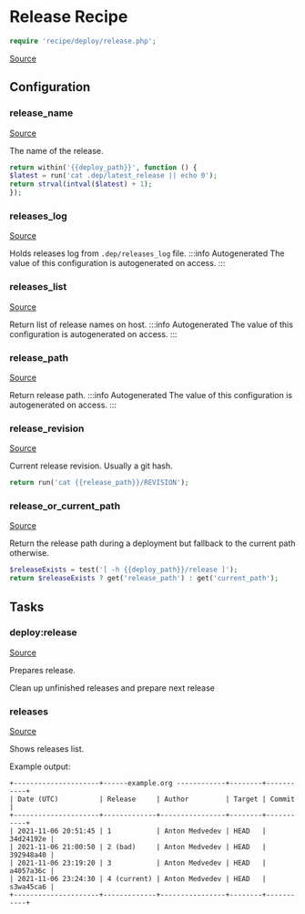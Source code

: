 <!-- DO NOT EDIT THIS FILE! -->
<!-- Instead edit recipe/deploy/release.php -->
<!-- Then run bin/docgen -->

# Release Recipe

```php
require 'recipe/deploy/release.php';
```

[Source](/recipe/deploy/release.php)


## Configuration
### release_name
[Source](https://github.com/deployphp/deployer/blob/master/recipe/deploy/release.php#L11)

The name of the release.

```php title="Default value"
return within('{{deploy_path}}', function () {
$latest = run('cat .dep/latest_release || echo 0');
return strval(intval($latest) + 1);
});
```


### releases_log
[Source](https://github.com/deployphp/deployer/blob/master/recipe/deploy/release.php#L19)

Holds releases log from `.dep/releases_log` file.
:::info Autogenerated
The value of this configuration is autogenerated on access.
:::




### releases_list
[Source](https://github.com/deployphp/deployer/blob/master/recipe/deploy/release.php#L34)

Return list of release names on host.
:::info Autogenerated
The value of this configuration is autogenerated on access.
:::




### release_path
[Source](https://github.com/deployphp/deployer/blob/master/recipe/deploy/release.php#L61)

Return release path.
:::info Autogenerated
The value of this configuration is autogenerated on access.
:::




### release_revision
[Source](https://github.com/deployphp/deployer/blob/master/recipe/deploy/release.php#L72)

Current release revision. Usually a git hash.

```php title="Default value"
return run('cat {{release_path}}/REVISION');
```


### release_or_current_path
[Source](https://github.com/deployphp/deployer/blob/master/recipe/deploy/release.php#L78)

Return the release path during a deployment
but fallback to the current path otherwise.

```php title="Default value"
$releaseExists = test('[ -h {{deploy_path}}/release ]');
return $releaseExists ? get('release_path') : get('current_path');
```



## Tasks

### deploy:release
[Source](https://github.com/deployphp/deployer/blob/master/recipe/deploy/release.php#L85)

Prepares release.

Clean up unfinished releases and prepare next release


### releases
[Source](https://github.com/deployphp/deployer/blob/master/recipe/deploy/release.php#L160)

Shows releases list.

Example output:
```
+---------------------+------example.org ------------+--------+-----------+
| Date (UTC)          | Release     | Author         | Target | Commit    |
+---------------------+-------------+----------------+--------+-----------+
| 2021-11-06 20:51:45 | 1           | Anton Medvedev | HEAD   | 34d24192e |
| 2021-11-06 21:00:50 | 2 (bad)     | Anton Medvedev | HEAD   | 392948a40 |
| 2021-11-06 23:19:20 | 3           | Anton Medvedev | HEAD   | a4057a36c |
| 2021-11-06 23:24:30 | 4 (current) | Anton Medvedev | HEAD   | s3wa45ca6 |
+---------------------+-------------+----------------+--------+-----------+
```



